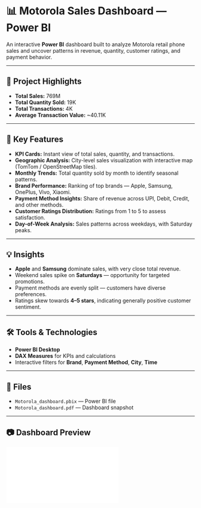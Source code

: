 # 📊 Motorola Sales Dashboard — Power BI

An interactive **Power BI** dashboard built to analyze Motorola retail phone sales and uncover patterns in revenue, quantity, customer ratings, and payment behavior.

---

## 🚀 Project Highlights
- **Total Sales:** 769M  
- **Total Quantity Sold:** 19K  
- **Total Transactions:** 4K  
- **Average Transaction Value:** ~40.11K  

---

## 📌 Key Features
- **KPI Cards:** Instant view of total sales, quantity, and transactions.
- **Geographic Analysis:** City-level sales visualization with interactive map (TomTom / OpenStreetMap tiles).
- **Monthly Trends:** Total quantity sold by month to identify seasonal patterns.
- **Brand Performance:** Ranking of top brands — Apple, Samsung, OnePlus, Vivo, Xiaomi.
- **Payment Method Insights:** Share of revenue across UPI, Debit, Credit, and other methods.
- **Customer Ratings Distribution:** Ratings from 1 to 5 to assess satisfaction.
- **Day-of-Week Analysis:** Sales patterns across weekdays, with Saturday peaks.

---

## 💡 Insights
- **Apple** and **Samsung** dominate sales, with very close total revenue.
- Weekend sales spike on **Saturdays** — opportunity for targeted promotions.
- Payment methods are evenly split — customers have diverse preferences.
- Ratings skew towards **4–5 stars**, indicating generally positive customer sentiment.

---

## 🛠 Tools & Technologies
- **Power BI Desktop**
- **DAX Measures** for KPIs and calculations
- Interactive filters for **Brand**, **Payment Method**, **City**, **Time**

---

## 📂 Files
- `Motorola_dashboard.pbix` — Power BI file
- `Motorola_dashboard.pdf` — Dashboard snapshot

---

## 📷 Dashboard Preview
![Dashboard Screenshot](file:///C:/Users/czchr/OneDrive/Desktop/PROJECT/power%20bi/MOTOROLA/Motorola_dashboard.pdf)



